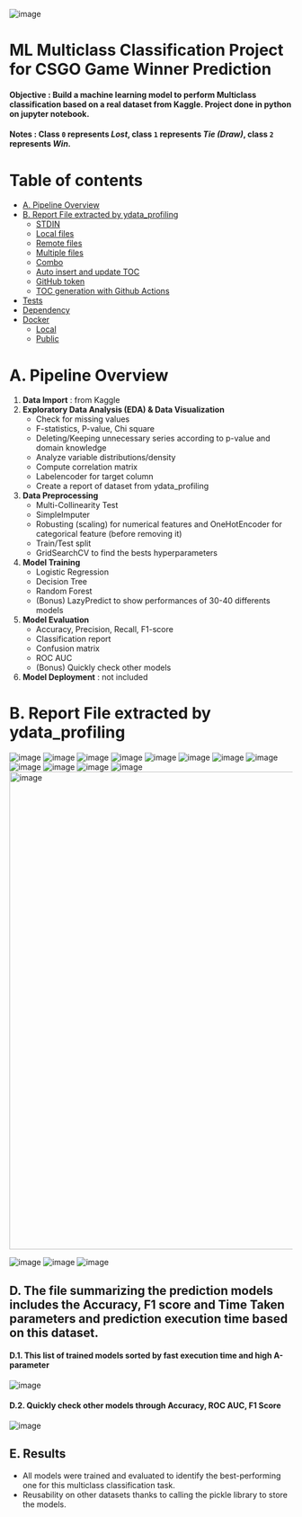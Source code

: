 
![image](https://github.com/user-attachments/assets/392f1ae5-83e5-4502-975a-053949bda7c2)
# ML Multiclass Classification Project for CSGO Game Winner Prediction
#### Objective : Build a machine learning model to perform **Multiclass classification** based on a real dataset from Kaggle. Project done in python on jupyter notebook.
#### Notes : Class `0` represents *Lost*, class `1` represents *Tie (Draw)*, class `2` represents *Win*.


Table of contents
=================

<!--ts-->
   * [A. Pipeline Overview](#A.Pipeline-Overview)
   * [B. Report File extracted by ydata_profiling](#Report-File-extracted-by-ydata-profiling)
      * [STDIN](#stdin)
      * [Local files](#local-files)
      * [Remote files](#remote-files)
      * [Multiple files](#multiple-files)
      * [Combo](#combo)
      * [Auto insert and update TOC](#auto-insert-and-update-toc)
      * [GitHub token](#github-token)
      * [TOC generation with Github Actions](#toc-generation-with-github-actions)
   * [Tests](#tests)
   * [Dependency](#dependency)
   * [Docker](#docker)
     * [Local](#local)
     * [Public](#public)
<!--te-->


A. Pipeline Overview
============

1. **Data Import** : from Kaggle
2. **Exploratory Data Analysis (EDA) & Data Visualization**  
   - Check for missing values
   - F-statistics, P-value, Chi square
   - Deleting/Keeping unnecessary series according to p-value and domain knowledge
   - Analyze variable distributions/density
   - Compute correlation matrix
   - Labelencoder for target column
   - Create a report of dataset from ydata_profiling
3. **Data Preprocessing**
   - Multi-Collinearity Test
   - SimpleImputer
   - Robusting (scaling) for numerical features and OneHotEncoder for categorical feature (before removing it)
   - Train/Test split
   - GridSearchCV to find the bests hyperparameters
5. **Model Training** 
   - Logistic Regression  
   - Decision Tree  
   - Random Forest
   - (Bonus) LazyPredict to show performances of 30-40 differents models
6. **Model Evaluation** 
   - Accuracy, Precision, Recall, F1-score  
   - Classification report  
   - Confusion matrix
   - ROC AUC
   - (Bonus) Quickly check other models
7. **Model Deployment** : not included

B. Report File extracted by ydata_profiling
============

![image](https://github.com/user-attachments/assets/6abc3a4b-5953-47b0-a254-d02f8f764915)
![image](https://github.com/user-attachments/assets/e89c6901-953c-498f-acd6-a56a99f40f39)
![image](https://github.com/user-attachments/assets/2f719b4d-b550-4685-be32-16f2831d7431)
![image](https://github.com/user-attachments/assets/8711af48-c86b-4f99-afd9-fd3229d0ade4)
![image](https://github.com/user-attachments/assets/6229c6cf-d533-49a9-90f9-2b11deb5e832)
![image](https://github.com/user-attachments/assets/e9082918-ed31-4f08-b399-0ee6672f9042)
![image](https://github.com/user-attachments/assets/7fcc9add-a78d-4eba-acbb-fd3727c8d49b)
![image](https://github.com/user-attachments/assets/9f2317ad-6543-42b2-b806-6cecf5f94ca1)
![image](https://github.com/user-attachments/assets/b1f409c9-487c-4c91-a772-bd41d2a159d7)
![image](https://github.com/user-attachments/assets/1bbc7e42-880f-4cd9-b02f-c610e9a0239c)
![image](https://github.com/user-attachments/assets/dfdf33af-6452-4af1-8386-a80d0282ad96)
![image](https://github.com/user-attachments/assets/11affb03-eafd-4f5b-8abf-9c705f36b586)
<img width="850" alt="image" src="https://github.com/user-attachments/assets/808cd790-6cd9-4c20-b1b9-9421946d4b6c" />

![image](https://github.com/user-attachments/assets/6d939a29-e012-4e98-b2cb-f14b8018224f)
![image](https://github.com/user-attachments/assets/9a150875-15af-4ea2-a419-6a0392f1aed6)
![image](https://github.com/user-attachments/assets/f3ee9cb9-1f5d-4944-91dd-8d58681c3fcb)








## D. The file summarizing the prediction models includes the Accuracy, F1 score and Time Taken parameters and prediction execution time based on this dataset. 

#### D.1. This list of trained models sorted by fast execution time and high A-parameter

![image](https://github.com/user-attachments/assets/a82fa6a4-4ea2-42ad-ae53-740dc1bb0cde)



#### D.2. Quickly check other models through Accuracy, ROC AUC, F1 Score

![image](https://github.com/user-attachments/assets/e31e2bb1-91cd-4ded-bbaf-db1e5963f925)


## E. Results
- All models were trained and evaluated to identify the best-performing one for this multiclass classification task.
- Reusability on other datasets thanks to calling the pickle library to store the models.


